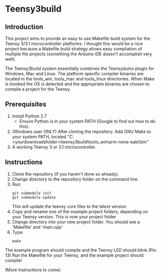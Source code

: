 Teensy3build
============

Introduction
------------
This project aims to provide an easy to use Makefile build system for the Teensy 3/3.1 microcontroller platforms. I thought this would be a nice project because a Makefile build strategy allows easy compliation of multiple file projects (something the Arduino IDE doesn't accomplish very well).

The Teensy3build system essentially combines the Teensyduino plugin for Windows, Mac and Linux. The platform specific compiler binaries are located in the tools_win, tools_mac and tools_linux directories. When Make is invoked the OS is detected and the appropriate binaries are chosen to compile a project for the Teensy.


Prerequisites
-------------
1. Install Python 2.7
	- Ensure Python is in your system PATH (Google to find out how to do this).
2. (Windows user ONLY) After cloning the repository. Add GNU Make to your system PATH, located "C:\<yourdownloadsfolder>\teensy3build\tools_win\arm-none-eabi\bin"
3. A working Teensy 3 or 3.1 microcontroller.

Instructions
------------
1. Clone the repository (if you haven't done so already).
2. Change directory to the repository folder on the command line.
3. Run:
	```
	git submodule init
	git submodule update
	```
	This will update the teensy core files to the latest version
4. Copy and rename one of the example project folders, depending on your Teensy version. This is now your project folder
5. Change directory into your new project folder. You should see a 'Makefile' and 'main.cpp'
6. Type:
	```
	make
	```
 The example program should compile and the Teensy LED should blink (Pin 13)
Run the Makefile for your Teensy, and the example project should compile!

(More Instructions to come)
